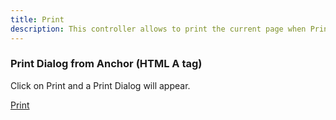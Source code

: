 ```yaml
---
title: Print
description: This controller allows to print the current page when Print Controller connect
---
```


### Print Dialog from Anchor (HTML A tag)

Click on Print and a Print Dialog will appear.

<div>
  <a href="print-preview.html" target="_blank" class="button is-primary">Print</a>
</div>
